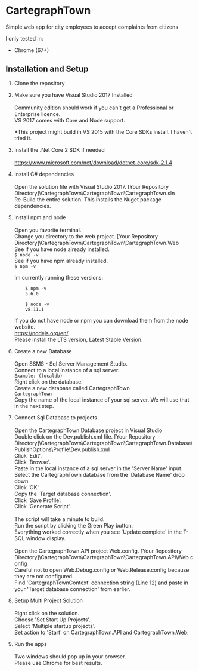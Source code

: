 # CartegraphTown
Simple web app for city employees to accept complaints from citizens

I only tested in:
* Chrome (67+)

## Installation and Setup

1. Clone the repository

2. Make sure you have Visual Studio 2017 Installed <br />
    <br />
    Community edition should work if you can't get a Professional or Enterprise licence.<br />
    VS 2017 comes with Core and Node support.<br />

    *This project might build in VS 2015 with the Core SDKs install. I haven't tried it.<br />

3. Install the .Net Core 2 SDK if needed<br />
    <br />
    https://www.microsoft.com/net/download/dotnet-core/sdk-2.1.4<br />

4. Install C# dependencies<br />
    <br />
    Open the solution file with Visual Studio 2017. [Your Repository Directory]\CartegraphTown\CartegraphTown\CartegraphTown.sln<br />
    Re-Build the entire solution. This installs the Nuget package dependencies.<br />

5. Install npm and node<br />
    <br />
    Open you favorite terminal.<br />
    Change you directory to the web project. [Your Repository Directory]\CartegraphTown\CartegraphTown\CartegraphTown.Web<br />
    See if you have node already installed.<br />
     ``` $ node -v  ```<br />
     See if you have npm already installed.<br />
     ``` $ npm -v  ```

    Im currently running these versions:

    ```
        $ npm -v
        5.6.0

        $ node -v
        v8.11.1
    ```

    If you do not have node or npm you can download them from the node website.<br />
    https://nodejs.org/en/<br />
    Please install the LTS version, Latest Stable Version.<br />

5. Create a new Database<br />
    <br />
    Open SSMS - Sql Server Management Studio.<br />
    Connect to a local instance of a sql server.<br />
    ``` Example: (localdb) ```<br />
    Right click on the database.<br />
    Create a new database called CartegraphTown<br />
    ``` CartegraphTown ```<br />
    Copy the name of the local instance of your sql server. We  will use that in the next step.<br />

6. Connect Sql Database to projects<br />
    <br />
    Open the CartegraphTown.Database project in Visual Studio <br />
    Double click on the Dev.publish.xml file. [Your Repository Directory]\CartegraphTown\CartegraphTown\CartegraphTown.Database\PublishOptions\Profile\Dev.publish.xml <br />
    Click 'Edit'. <br />
    Click 'Browse'. <br />
    Paste in the local instance of a sql server in the 'Server Name' input. <br />
    Select the CartegraphTown database from the 'Database Name' drop down. <br />
    Click 'OK'. <br />
    Copy the 'Target database connection'. <br />
    Click 'Save Profile'. <br />
    Click 'Generate Script'. <br />
    <br />
    The script will take a minute to build.<br />
    Run the script by clicking the Green Play button.<br />
    Everything worked correctly when you see 'Update complete' in the T-SQL window display.<br />
    <br />
    Open the CartegraphTown.API project Web.config. [Your Repository Directory]\CartegraphTown\CartegraphTown\CartegraphTown.API\Web.config <br />
    Careful not to open Web.Debug.config or Web.Release.config because they are not configured. <br />
    Find 'CartegraphTownContext' connection string (Line 12) and paste in your 'Target database connection' from earlier. <br />

7. Setup Multi Project Solution<br />
    <br />
    Right click on the solution.<br />
    Choose 'Set Start Up Projects'.<br />
    Select 'Multiple startup projects'.<br />
    Set action to 'Start' on CartegraphTown.API and CartegraphTown.Web.<br />

8. Run the apps<br />
    <br />
    Two windows should pop up in your browser.<br />
    Please use Chrome for best results.<br />
